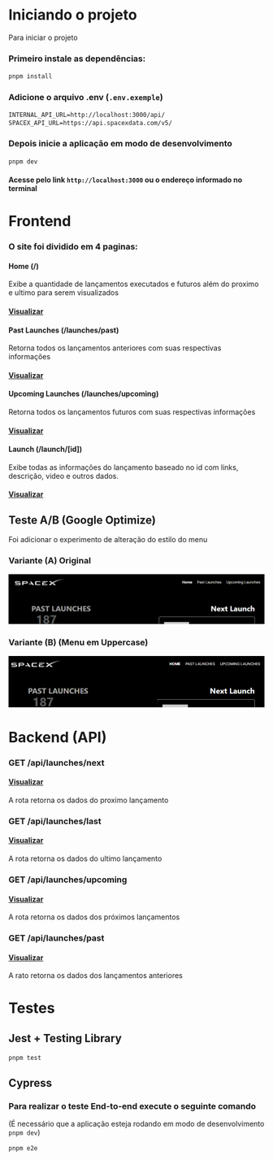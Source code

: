 # Iniciando o projeto

Para iniciar o projeto

### Primeiro instale as dependências:

```sh
pnpm install
```

### Adicione o arquivo .env (`.env.exemple`)

```env
INTERNAL_API_URL=http://localhost:3000/api/
SPACEX_API_URL=https://api.spacexdata.com/v5/
```

### Depois inicie a aplicação em modo de desenvolvimento

```sh
pnpm dev
```

#### Acesse pelo link `http://localhost:3000` ou o endereço informado no terminal

# Frontend

### O site foi dividido em 4 paginas:

#### Home (/)

Exibe a quantidade de lançamentos executados e futuros além do proximo e ultimo para serem visualizados

#### [Visualizar](https://spacexlaunches.gabrielhenrique.net/)

#### Past Launches (/launches/past)

Retorna todos os lançamentos anteriores com suas respectivas informações

#### [Visualizar](https://spacexlaunches.gabrielhenrique.net/launches/past)

#### Upcoming Launches (/launches/upcoming)

Retorna todos os lançamentos futuros com suas respectivas informações

#### [Visualizar](https://spacexlaunches.gabrielhenrique.net/launches/upcoming)

#### Launch (/launch/[id])

Exibe todas as informações do lançamento baseado no id com links, descrição, video e outros dados.

#### [Visualizar](https://spacexlaunches.gabrielhenrique.net/launch/607a37565a906a44023e0866)

## Teste A/B (Google Optimize)

Foi adicionar o experimento de alteração do estilo do menu

### Variante (A) Original

![Screenshot](./.images/original-variant.png)

### Variante (B) (Menu em Uppercase)

![Screenshot](./.images/change-variant.png)

# Backend (API)

### GET /api/launches/next

#### [Visualizar](https://spacexlaunches.gabrielhenrique.net/api/launches/next)

A rota retorna os dados do proximo lançamento

### GET /api/launches/last

#### [Visualizar](https://spacexlaunches.gabrielhenrique.net/api/launches/last)

A rota retorna os dados do ultimo lançamento

### GET /api/launches/upcoming

#### [Visualizar](https://spacexlaunches.gabrielhenrique.net/api/launches/upcoming)

A rota retorna os dados dos próximos lançamentos

### GET /api/launches/past

#### [Visualizar](https://spacexlaunches.gabrielhenrique.net/api/launches/past)

A rato retorna os dados dos lançamentos anteriores

# Testes

## Jest + Testing Library

```
pnpm test
```

## Cypress

### Para realizar o teste End-to-end execute o seguinte comando

(É necessário que a aplicação esteja rodando em modo de desenvolvimento `pnpm dev`)

```
pnpm e2e
```

